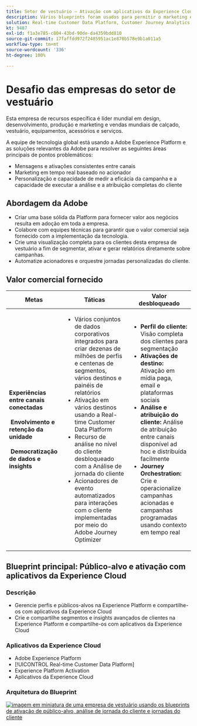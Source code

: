 ```yaml
---
title: Setor de vestuário – Ativação com aplicativos da Experience Cloud
description: Vários blueprints foram usados para permitir o marketing em tempo real, a ativação entre canais e a análise entre canais.
solution: Real-time Customer Data Platform, Customer Journey Analytics, Journey Orchestration
kt: 9487
exl-id: f1a3e785-c804-43bd-90de-da4359bdd810
source-git-commit: 17faffdd972f2485951ac1e870b578e9b1a011a5
workflow-type: tm+mt
source-wordcount: '336'
ht-degree: 100%

---
```


# Desafio das empresas do setor de vestuário

Esta empresa de recursos específica é líder mundial em design, desenvolvimento, produção e marketing e vendas mundiais de calçado, vestuário, equipamentos, acessórios e serviços.

A equipe de tecnologia global está usando a Adobe Experience Platform e as soluções relevantes da Adobe para resolver as seguintes áreas principais de pontos problemáticos:

* Mensagens e ativações consistentes entre canais
* Marketing em tempo real baseado no acionador
* Personalização e capacidade de medir a eficácia da campanha e a capacidade de executar a análise e a atribuição completas do cliente

## Abordagem da Adobe

* Criar uma base sólida da Platform para fornecer valor aos negócios resulta em adoção em toda a empresa.
* Colabore com equipes técnicas para garantir que o valor comercial seja fornecido com a implementação da tecnologia.
* Crie uma visualização completa para os clientes desta empresa de vestuário a fim de segmentar, ativar e gerar relatórios diretamente sobre campanhas.
* Automatize acionadores e orquestre jornadas personalizadas do cliente.

## Valor comercial fornecido

| Metas | Táticas | Valor desbloqueado |
|---|---|---|
| **Experiências entre canais conectadas **<br></br>** Envolvimento e retenção da unidade **<br></br>** Democratização de dados e insights**</ul> | <ul><li>Vários conjuntos de dados corporativos integrados para criar dezenas de milhões de perfis e centenas de segmentos, vários destinos e painéis de relatórios</li><li>Ativação em vários destinos usando a Real-time Customer Data Platform</li><li>Recurso de análise no nível do cliente desbloqueado com a Análise de jornada do cliente</li><li>Acionadores de evento automatizados para interações com o cliente implementadas por meio do Adobe Journey Optimizer</li></ul> | <ul><li><strong> Perfil do cliente: </strong>Visão completa dos clientes para segmentação</li><li><strong>Ativações de destino: </strong>Ativação em mídia paga, email e plataformas sociais</li><li><strong>Análise e atribuição do cliente: </strong>Análise de atribuição entre canais disponível ad hoc e distribuída facilmente<li><strong>Journey Orchestration: </strong> Crie e operacionalize campanhas acionadas e campanhas programadas usando contexto em tempo real</li></ul> |

## Blueprint principal: Público-alvo e ativação com aplicativos da Experience Cloud

### Descrição

<ul><li>Gerencie perfis e públicos-alvos na Experience Platform e compartilhe-os com aplicativos da Experience Cloud</li><li>Crie e compartilhe segmentos e insights avançados de clientes na Experience Platform e compartilhe-os com aplicativos da Experience Cloud</li></ul>

### Aplicativos da Experience Cloud

<ul><li>Adobe Experience Platform</li><li>[!UICONTROL Real-time Customer Data Platform]</li><li>Experience Platform Activation</li><li>Aplicativos da Experience Cloud</li></ul>

### Arquitetura do Blueprint

<a href="https://experienceleague.adobe.com/docs/blueprints-learn/architecture/audience-activation/platform-and-applications.html?lang=pt-BR"><img alt="imagem em miniatura de uma empresa de vestuário usando os blueprints de ativação de público-alvo, análise de jornada do cliente e jornadas do cliente" src="https://experienceleague.adobe.com/docs/blueprints-learn/assets/aep+apps_vertical.svg?lang=en"/></a>
